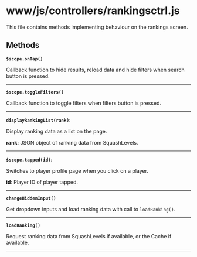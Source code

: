 # www/js/controllers/rankingsctrl.js

This file contains methods implementing behaviour on the rankings screen.

## Methods

**`$scope.onTap()`**

Callback function to hide results, reload data and hide filters when search button is pressed.
<hr>

**`$scope.toggleFilters()`**

Callback function to toggle filters when filters button is pressed.
<hr>

**`displayRankingList(rank)`**:

Display ranking data as a list on the page.

**rank**: JSON object of ranking data from SquashLevels.
<hr>

**`$scope.tapped(id)`**:

Switches to player profile page when you click on a player.

**id**: Player ID of player tapped.
<hr>

**`changeHiddenInput()`**

Get dropdown inputs and load ranking data with call to `loadRanking()`.
<hr>

**`loadRanking()`**

Request ranking data from SquashLevels if available, or the Cache if available.
<hr>
